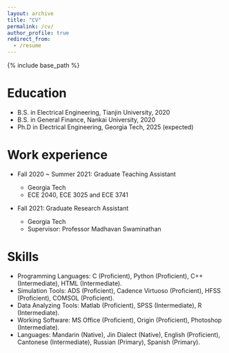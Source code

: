```yaml
---
layout: archive
title: "CV"
permalink: /cv/
author_profile: true
redirect_from:
  - /resume
---
```


{% include base_path %}

Education
======
* B.S. in Electrical Engineering, Tianjin University, 2020
* B.S. in General Finance, Nankai University, 2020
* Ph.D in Electrical Engineering, Georgia Tech, 2025 (expected)

Work experience
======
* Fall 2020 ~ Summer 2021: Graduate Teaching Assistant
  * Georgia Tech
  * ECE 2040, ECE 3025 and ECE 3741

* Fall 2021: Graduate Research Assistant
  * Georgia Tech
  * Supervisor: Professor Madhavan Swaminathan
  
Skills
======
* Programming Languages: C (Proficient), Python (Proficient), C++ (Intermediate), HTML (Intermediate).
* Simulation Tools: ADS (Proficient), Cadence Virtuoso (Proficient), HFSS (Proficient), COMSOL (Proficient).
* Data Analyzing Tools: Matlab (Proficient), SPSS (Intermediate), R (Intermediate).
* Working Software: MS Office (Proficient), Origin (Proficient), Photoshop (Intermediate).
* Languages: Mandarin (Native), Jin Dialect (Native), English (Proficient), Cantonese (Intermediate), Russian (Primary), Spanish (Primary).

